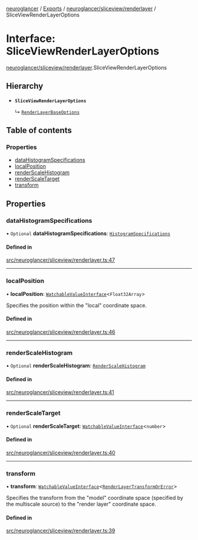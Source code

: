 [neuroglancer](../README.md) / [Exports](../modules.md) / [neuroglancer/sliceview/renderlayer](../modules/neuroglancer_sliceview_renderlayer.md) / SliceViewRenderLayerOptions

# Interface: SliceViewRenderLayerOptions

[neuroglancer/sliceview/renderlayer](../modules/neuroglancer_sliceview_renderlayer.md).SliceViewRenderLayerOptions

## Hierarchy

- **`SliceViewRenderLayerOptions`**

  ↳ [`RenderLayerBaseOptions`](neuroglancer_sliceview_volume_renderlayer.RenderLayerBaseOptions.md)

## Table of contents

### Properties

- [dataHistogramSpecifications](neuroglancer_sliceview_renderlayer.SliceViewRenderLayerOptions.md#datahistogramspecifications)
- [localPosition](neuroglancer_sliceview_renderlayer.SliceViewRenderLayerOptions.md#localposition)
- [renderScaleHistogram](neuroglancer_sliceview_renderlayer.SliceViewRenderLayerOptions.md#renderscalehistogram)
- [renderScaleTarget](neuroglancer_sliceview_renderlayer.SliceViewRenderLayerOptions.md#renderscaletarget)
- [transform](neuroglancer_sliceview_renderlayer.SliceViewRenderLayerOptions.md#transform)

## Properties

### dataHistogramSpecifications

• `Optional` **dataHistogramSpecifications**: [`HistogramSpecifications`](../classes/neuroglancer_webgl_empirical_cdf.HistogramSpecifications.md)

#### Defined in

[src/neuroglancer/sliceview/renderlayer.ts:47](https://github.com/ActiveBrainAtlas2/neuroglancer/blob/91617476/src/neuroglancer/sliceview/renderlayer.ts#L47)

___

### localPosition

• **localPosition**: [`WatchableValueInterface`](neuroglancer_trackable_value.WatchableValueInterface.md)<`Float32Array`\>

Specifies the position within the "local" coordinate space.

#### Defined in

[src/neuroglancer/sliceview/renderlayer.ts:46](https://github.com/ActiveBrainAtlas2/neuroglancer/blob/91617476/src/neuroglancer/sliceview/renderlayer.ts#L46)

___

### renderScaleHistogram

• `Optional` **renderScaleHistogram**: [`RenderScaleHistogram`](../classes/neuroglancer_render_scale_statistics.RenderScaleHistogram.md)

#### Defined in

[src/neuroglancer/sliceview/renderlayer.ts:41](https://github.com/ActiveBrainAtlas2/neuroglancer/blob/91617476/src/neuroglancer/sliceview/renderlayer.ts#L41)

___

### renderScaleTarget

• `Optional` **renderScaleTarget**: [`WatchableValueInterface`](neuroglancer_trackable_value.WatchableValueInterface.md)<`number`\>

#### Defined in

[src/neuroglancer/sliceview/renderlayer.ts:40](https://github.com/ActiveBrainAtlas2/neuroglancer/blob/91617476/src/neuroglancer/sliceview/renderlayer.ts#L40)

___

### transform

• **transform**: [`WatchableValueInterface`](neuroglancer_trackable_value.WatchableValueInterface.md)<[`RenderLayerTransformOrError`](../modules/neuroglancer_render_coordinate_transform.md#renderlayertransformorerror)\>

Specifies the transform from the "model" coordinate space (specified by the multiscale source)
to the "render layer" coordinate space.

#### Defined in

[src/neuroglancer/sliceview/renderlayer.ts:39](https://github.com/ActiveBrainAtlas2/neuroglancer/blob/91617476/src/neuroglancer/sliceview/renderlayer.ts#L39)
